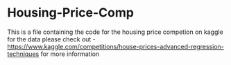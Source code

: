 # Housing-Price-Comp
This is a file containing the code for the housing price competion on kaggle for the data please check out -
https://www.kaggle.com/competitions/house-prices-advanced-regression-techniques for more information
